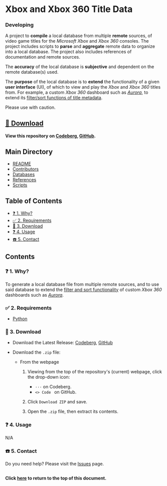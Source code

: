 # Xbox and Xbox 360 Title Data
### Developing

A project to **compile** a local database from multiple **remote** sources, of
video game titles for the *Microsoft Xbox* and *Xbox 360* consoles. The project
includes scripts to **parse** and **aggregate** remote data to organize into a
local database. The project also includes references of documentation and remote
sources.

The **accuracy** of the local database is **subjective** and dependent on the
remote database(s) used.

The **purpose** of the local database is to **extend** the functionality of a
given **user interface** (UI), of which to view and play the *Xbox* and *Xbox 360*
titles from. For example, a custom *Xbox 360* dashboard such as [*Aurora*][37],
to extend its [filter/sort functions of title metadata][6].

Please use with caution.

## [💾 Download](#-3-download)
#### View this repository on [Codeberg][001], [GitHub][002].

[001]: https://codeberg.org/portellam/xbox-and-xbox-360-title-data
[002]: https://github.com/portellam/xbox-and-xbox-360-title-data

##
## Main Directory

- [README](./README.md)
- [Contributors](./CONTRIBUTORS.md)
- [Databases](./databases/README.md)
- [References](./REFERENCES.md)
- [Scripts](./scripts/README.md)

## Table of Contents

- [❓ 1. Why?](#-1-why)
- [✅ 2. Requirements](#-2-requirements)
- [💾 3. Download](#-3-download)
- [❓ 4. Usage](#-4-usage)
- [☎️ 5. Contact](#-5-contact)

## Contents

### ❓ 1. Why?

To generate a local database file from multiple remote sources, and to use said
database to extend the [filter and sort functionality][37] of custom *Xbox 360*
dashboards such as [*Aurora*][6].

### ✅ 2. Requirements

- [Python][34]

### 💾 3. Download

- Download the Latest Release: [Codeberg][301], [GitHub][302]

- Download the `.zip` file:

  - From the webpage

    1. Viewing from the top of the repository's (current) webpage, click the
       drop-down icon:

       - `···` on Codeberg.
       - `<> Code ` on GitHub.

    2. Click `Download ZIP` and save.
    3. Open the `.zip` file, then extract its contents.

[301]: https://codeberg.org/portellam/xbox-and-xbox-360-title-data/releases/latest
[302]: https://github.com/portellam/xbox-and-xbox-360-title-data/releases/latest

### ❓ 4. Usage

N/A

### ☎️ 5. Contact

Do you need help? Please visit the [Issues][501] page.

[501]: https://github.com/portellam/xbox-and-xbox-360-title-data/issues

##
#### Click [here](#xbox-and-xbox-360-title-data) to return to the top of this document.

[1]: ./REFERENCES.md/#1
[2]: ./REFERENCES.md/#2
[3]: ./REFERENCES.md/#3
[4]: ./REFERENCES.md/#4
[5]: ./REFERENCES.md/#5
[6]: ./REFERENCES.md/#6
[7]: ./REFERENCES.md/#7
[8]: ./REFERENCES.md/#8
[9]: ./REFERENCES.md/#9
[10]: ./REFERENCES.md/#10
[11]: ./REFERENCES.md/#11
[12]: ./REFERENCES.md/#12
[13]: ./REFERENCES.md/#13
[14]: ./REFERENCES.md/#14
[15]: ./REFERENCES.md/#15
[16]: ./REFERENCES.md/#16
[17]: ./REFERENCES.md/#17
[18]: ./REFERENCES.md/#18
[19]: ./REFERENCES.md/#19
[20]: ./REFERENCES.md/#20
[21]: ./REFERENCES.md/#21
[22]: ./REFERENCES.md/#22
[23]: ./REFERENCES.md/#23
[24]: ./REFERENCES.md/#24
[25]: ./REFERENCES.md/#25
[26]: ./REFERENCES.md/#26
[27]: ./REFERENCES.md/#27
[28]: ./REFERENCES.md/#28
[29]: ./REFERENCES.md/#29
[30]: ./REFERENCES.md/#30
[31]: ./REFERENCES.md/#31
[32]: ./REFERENCES.md/#32
[33]: ./REFERENCES.md/#33
[34]: ./REFERENCES.md/#34
[35]: ./REFERENCES.md/#35
[36]: ./REFERENCES.md/#36
[37]: ./REFERENCES.md/#37
[38]: ./REFERENCES.md/#38